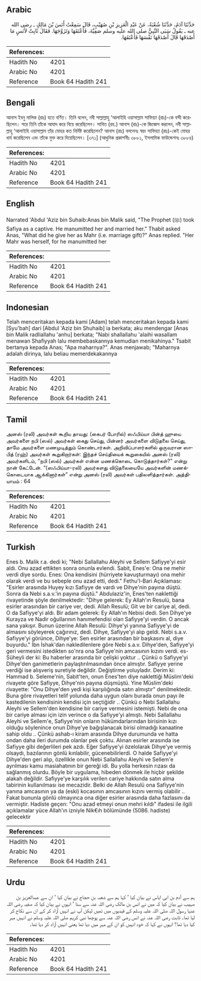 ## Arabic


<div dir="rtl" lang="ar" style={{fontSize:'larger',backgroundColor:'#f8f9fa',padding:20}}>
حَدَّثَنَا آدَمُ، حَدَّثَنَا شُعْبَةُ، عَنْ عَبْدِ الْعَزِيزِ بْنِ صُهَيْبٍ، قَالَ سَمِعْتُ أَنَسَ بْنَ مَالِكٍ ـ رضى الله عنه ـ يَقُولُ سَبَى النَّبِيُّ صلى الله عليه وسلم صَفِيَّةَ، فَأَعْتَقَهَا وَتَزَوَّجَهَا‏.‏ فَقَالَ ثَابِتٌ لأَنَسٍ مَا أَصْدَقَهَا قَالَ أَصْدَقَهَا نَفْسَهَا فَأَعْتَقَهَا‏.‏
</div>
<div style={{backgroundColor:'#f8f9fa',padding:20, marginBottom: 10}}><table> <thead> <tr> <th>References:</th> <th></th> </tr> </thead> <tbody><tr><td>Hadith No</td><td>4201</td></tr><tr><td>Arabic No</td><td>4201</td></tr><tr><td>Reference</td><td>Book 64 Hadith 241</td></tr></tbody></table></div>

## Bengali


<div dir="ltr" lang="bn" style={{fontSize:'larger',backgroundColor:'#f8f9fa',padding:20}}>
আনাস ইবনু মালিক (রাঃ) হতে বর্ণিত। তিনি বলেন, নবী সাল্লাল্লাহু ‘আলাইহি ওয়াসাল্লাম সাফিয়্যা (রাঃ)-কে বন্দী করেছিলেন। পরে তিনি তাঁকে আযাদ করে বিয়ে করেছিলেন। সাবিত (রহ.) আনাস (রাঃ)-কে জিজ্ঞেস করলেন, নবী সাল্লাল্লাহু ‘আলাইহি ওয়াসাল্লাম তাঁর মোহর কত নির্দিষ্ট করেছিলেন? আনাস (রাঃ) বললেনঃ স্বয়ং সাফিয়্যা (রাঃ)-কেই মোহর ধার্য করেছিলেন এবং তাঁকে মুক্ত করে দিয়েছিলেন। [৩৭১] (আধুনিক প্রকাশনীঃ ৩৮৮১, ইসলামিক ফাউন্ডেশনঃ ৩৮৮৪)
</div>
<div style={{backgroundColor:'#f8f9fa',padding:20, marginBottom: 10}}><table> <thead> <tr> <th>References:</th> <th></th> </tr> </thead> <tbody><tr><td>Hadith No</td><td>4201</td></tr><tr><td>Arabic No</td><td>4201</td></tr><tr><td>Reference</td><td>Book 64 Hadith 241</td></tr></tbody></table></div>

## English


<div dir="ltr" lang="en" style={{fontSize:'larger',backgroundColor:'#f8f9fa',padding:20}}>
Narrated 'Abdul 'Aziz bin Suhaib:Anas bin Malik said, "The Prophet (ﷺ) took Safiya as a captive. He manumitted her and married her." Thabit asked Anas, "What did he give her as Mahr (i.e. marriage gift)?" Anas replied. "Her Mahr was herself, for he manumitted her
</div>
<div style={{backgroundColor:'#f8f9fa',padding:20, marginBottom: 10}}><table> <thead> <tr> <th>References:</th> <th></th> </tr> </thead> <tbody><tr><td>Hadith No</td><td>4201</td></tr><tr><td>Arabic No</td><td>4201</td></tr><tr><td>Reference</td><td>Book 64 Hadith 241</td></tr></tbody></table></div>

## Indonesian


<div dir="ltr" lang="id" style={{fontSize:'larger',backgroundColor:'#f8f9fa',padding:20}}>
Telah menceritakan kepada kami [Adam] telah menceritakan kepada kami [Syu'bah] dari [Abdul 'Aziz bin Shuhaib] ia berkata; aku mendengar [Anas bin Malik radliallahu 'anhu] berkata; "Nabi shallallahu 'alaihi wasallam menawan Shafiyyah lalu membebaskannya kemudian menikahinya." Tsabit bertanya kepada Anas; "Apa maharnya?". Anas menjawab; "Maharnya adalah dirinya, lalu beliau memerdekakannya
</div>
<div style={{backgroundColor:'#f8f9fa',padding:20, marginBottom: 10}}><table> <thead> <tr> <th>References:</th> <th></th> </tr> </thead> <tbody><tr><td>Hadith No</td><td>4201</td></tr><tr><td>Arabic No</td><td>4201</td></tr><tr><td>Reference</td><td>Book 64 Hadith 241</td></tr></tbody></table></div>

## Tamil


<div dir="ltr" lang="ta" style={{fontSize:'larger',backgroundColor:'#f8f9fa',padding:20}}>
அனஸ் (ரலி) அவர்கள் கூறிய தாவது: (கைபர் போரில்) ஸஃபிய்யா பின்த் ஹுயை அவர்களை நபி (ஸல்) அவர்கள் கைது செய்து, பின்னர் அவர்களை விடுதலை செய்து, தாமே அவர்களை மணமுடித்தும் கொண்டார்கள். அறிவிப்பாளர்களில் ஒருவரான ஸாபித் (ரஹ்) அவர்கள் கூறுகிறார்கள்: இந்தச் செய்தியைக் கூறுகையில் அனஸ் (ரலி) அவர்களிடம், “நபி (ஸல்) அவர்கள் என்ன மணக்கொடை கொடுத்தார்கள்?” என்று நான் கேட்டேன். “(ஸஃபிய்யா-ரலி) அவர்களது விடுதலையையே அவர்களின் மணக்கொடையாக ஆக்கினார்கள்” என்று அனஸ் (ரலி) அவர்கள் பதிலளித்தார்கள். அத்தியாயம் : 64
</div>
<div style={{backgroundColor:'#f8f9fa',padding:20, marginBottom: 10}}><table> <thead> <tr> <th>References:</th> <th></th> </tr> </thead> <tbody><tr><td>Hadith No</td><td>4201</td></tr><tr><td>Arabic No</td><td>4201</td></tr><tr><td>Reference</td><td>Book 64 Hadith 241</td></tr></tbody></table></div>

## Turkish


<div dir="ltr" lang="tr" style={{fontSize:'larger',backgroundColor:'#f8f9fa',padding:20}}>
Enes b. Malik r.a. dedi ki; "Nebi Sallallahu Aleyhi ve Sellem Safiyye'yi esir aldı. Onu azad ettikten sonra onunla evlendi. Sabit, Enes'e: Ona ne mehir verdi diye sordu. Enes: Ona kendisini (hürriyete kavuşturmayı) ona mehir olarak verdi ve bu sebeple onu azad etti, dedi." Fethu'l-Bari Açıklaması: "Esirler arasında Huyey kızı Safiyye de vardı ve Dihye'nin payına düştü. Sonra da Nebi s.a.v.'in payına düştü." Abdulaziz'in, Enes'ten naklettiği rivayetinde şöyle denilmektedir: "Dihye gelerek: Ey Allah'ın Resulü, bana esirler arasından bir cariye ver, dedi. Allah Resulü; Git ve bir cariye al, dedi. O da Safiyye'yi aldı. Bir adam gelerek: Ey Allah'ın Nebisi dedi. Sen Dihye'ye Kurayza ve Nadir oğullarının hanımefendisi olan Safiyye'yi verdin. O ancak sana yakışır. Bunun üzerine Allah Resulü: Dihye'yi yanına Safiyye'yi de almasını söyleyerek çağırınız, dedi. Dihye, Safiyye'yi alıp geldi. Nebi s.a.v. Safiyye'yi görünce, Dihye'ye: Sen esirler arasından bir başkasını al, diye buyurdu." İbn İshak'dan nakledilenlere göre Nebi s.a.v. Dihye'den, Safiyye'yi geri vermesini istedikten so'nra ona Safiyye'nin amcasının kızını verdi. es-Süheyli der ki: Bu haberler arasında bir çelişki yoktur .. Çünkü o Safiyye'yi Dihye'den ganimetIerin paylaştırılmasından önce almıştır. Safiyye yerine verdiği ise alışveriş suretiyle değildir. Değiştirme yoluyladır. Derim ki: Hammad b. Seleme'nin, Sabit'ten, onun Enes'ten diye naklettiği Müslim'deki rivayete göre Safiyye, Dihye'nin payına düşmüştü. Yine Müslim'deki rivayette: "Onu Dihye'den yedi kişi karşılığında satın almıştır" denilmektedir. Buna göre rivayetleri telif yolunda daha uygun olanı burada onun payı ile kastedilenin kendisinin kendisi için seçtiğidir .. Çünkü o Nebi Sallallahu Aleyhi ve Sellem'den kendisine bir cariye vermesini istemişti. Nebi de ona bir cariye alması için izin verince o da Safiyye'yi almıştı. Nebi Sallallahu Aleyhi ve Sellem'e, Safiyye'nin onların hükümdarlarından birisinin kızı olduğu söylenince onun Dihye'ye bağışlanacak birisi olmadığı kanaatine sahip oldu .. Çünkü ashab-ı kiram arasında Dihye durumunda ve hatta ondan daha ileri durumda olanlar pek çoktu. Alınan esirler arasında ise Safiyye gibi değerlileri pek azdı. Eğer Safiyye'yi özelolarak Dihye'ye vermiş olsaydı, bazılarının gönlü kınlabilir, gücenebilirlerdi. O halde Safiyye'yi Dihye'den geri alıp, özellikle onun Nebi Sallallahu Aleyhi ve Sellem'e ayrılması kamu masiahatının bir gereği idi. Bu yolla herkesin rızası da sağlanmış olurdu. Böyle bir uygulama, hibeden dönmek ile hiçbir şekilde alakah değildir. Safiyye'ye karşılık verilen cariye hakkında satın alma tabirinin kullanılması ise mecazidir. Belki de Allah Resulü ona Safiyye'nin yanına amcasının ya da (eski) kocasının amcasının kızını vermiş olabilir .. Fakat bununla gönlü olmayınca ona diğer esirler arasında daha fazlasını da vermiştir. Hadiste geçen: "Onu azad etmeyi onun mehri kıldı" ifadesi ile ilgili açıklamalar yüce Allah'ın izniyle Nik€ıh bölümünde (5086. hadiste) gelecektir
</div>
<div style={{backgroundColor:'#f8f9fa',padding:20, marginBottom: 10}}><table> <thead> <tr> <th>References:</th> <th></th> </tr> </thead> <tbody><tr><td>Hadith No</td><td>4201</td></tr><tr><td>Arabic No</td><td>4201</td></tr><tr><td>Reference</td><td>Book 64 Hadith 241</td></tr></tbody></table></div>

## Urdu


<div dir="rtl" lang="ur" style={{fontSize:'larger',backgroundColor:'#f8f9fa',padding:20}}>
ہم سے آدم بن ابی ایاس نے بیان کیا ‘ کہا ہم سے شعبہ بن حجاج نے بیان کیا ‘ ان سے عبدالعزیز بن صہیب نے بیان کیا کہ میں نے انس بن مالک رضی اللہ عنہ سے سنا ‘ انہوں نے بیان کیا کہ صفیہ رضی اللہ عنہا رسول اللہ صلی اللہ علیہ وسلم کے قیدیوں میں تھیں لیکن آپ نے انہیں آزاد کر کے ان سے نکاح کر لیا تھا۔ ثابت رضی اللہ عنہ نے انس رضی اللہ عنہ سے پوچھا نبی کریم صلی اللہ علیہ وسلم نے انہیں مہر کیا دیا تھا؟ انہوں نے کہا کہ خود انہیں کو ان کے مہر میں دیا تھا یعنی انہیں آزاد کر دیا تھا۔
</div>
<div style={{backgroundColor:'#f8f9fa',padding:20, marginBottom: 10}}><table> <thead> <tr> <th>References:</th> <th></th> </tr> </thead> <tbody><tr><td>Hadith No</td><td>4201</td></tr><tr><td>Arabic No</td><td>4201</td></tr><tr><td>Reference</td><td>Book 64 Hadith 241</td></tr></tbody></table></div>